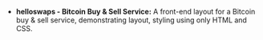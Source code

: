 - **helloswaps - Bitcoin Buy & Sell Service:**
  A front-end layout for a Bitcoin buy & sell service, demonstrating layout, styling using only HTML and CSS.
